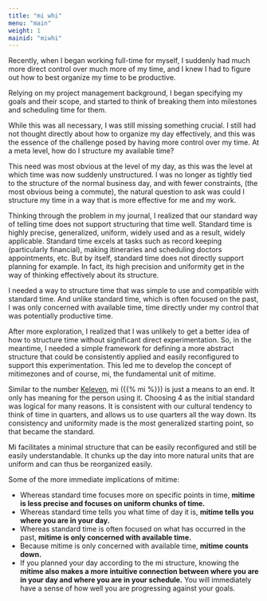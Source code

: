 ```yaml
---
title: "mi whi"
menu: "main"
weight: 1 
mainid: "miwhi"
---
```


<div class="summary">

</div>

Recently, when I began working full-time for myself, I suddenly had much more direct control over much more of my time, and I knew I had to figure out how to best organize my time to be productive.

Relying on my project management background, I began specifying my goals and their scope, and started to think of breaking them into milestones and scheduling time for them.

While this was all necessary, I was still missing something crucial. I still had not thought directly about how to organize my day effectively, and this was the essence of the challenge posed by having more control over my time. At a meta level, how do I structure my available time?  

This need was most obvious at the level of my day, as this was the level at which time was now suddenly unstructured. I was no longer as tightly tied to the structure of the normal business day, and with fewer constraints, (the most obvious being a commute), the natural question to ask was could I structure my time in a way that is more effective for me and my work. 

Thinking through the problem in my journal, I realized that our standard way of telling time does not support structuring that time well. Standard time is highly precise, generalized, uniform, widely used and as a result, widely applicable. Standard time excels at tasks such as record keeping (particularly financial), making itineraries and scheduling doctors appointments, etc. But by itself, standard time does not directly support planning for example. In fact, its high precision and uniformity get in the way of thinking effectively about its structure.
 
I needed a way to structure time that was simple to use and compatible with standard time. And unlike standard time, which is often focused on the past, I was only concerned with available time, time directly under my control that was potentially productive time.

After more exploration, I realized that I was unlikely to get a better idea of how to structure time without significant direct experimentation. So, in the meantime, I needed a simple framework for defining a more abstract structure that could be consistently applied and easily reconfigured to support this experimentation. This led me to develop the concept of mitimezones and of course, mi, the fundamental unit of mitime.

Similar to the number [Keleven](https://en.wikipedia.org/wiki/Kevin_Malone), mi ({{% mi %}}) is just a means to an end. It only has meaning for the person using it. Choosing 4 as the initial standard was logical for many reasons. It is consistent with our cultural tendency to think of time in quarters, and allows us to use quarters all the way down. Its consistency and uniformity made is the most generalized starting point, so that became the standard. 

Mi facilitates a minimal structure that can be easily reconfigured and still be easily understandable. It chunks up the day into more natural units that are uniform and can thus be reorganized easily.

Some of the more immediate implications of mitime:
- Whereas standard time focuses more on specific points in time, **mitime is less precise and focuses on uniform chunks of time.**
- Whereas standard time tells you what time of day it is, **mitime tells you where you are in your day.**
- Whereas standard time is often focused on what has occurred in the past, **mitime is only concerned with available time.**
- Because mitime is only concerned with available time, **mitime counts down.**
- If you planned your day according to the mi structure, knowing the **mitime also makes a more intuitive connection between where you are in your day and where you are in your schedule.** You will immediately have a sense of how well you are progressing against your goals.   


